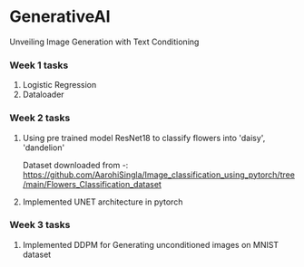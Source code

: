 # GenerativeAI
Unveiling Image Generation with Text Conditioning


### Week 1 tasks
1. Logistic Regression
2. Dataloader

### Week 2 tasks
1. Using pre trained model ResNet18 to classify flowers into 'daisy', 'dandelion'
   
   Dataset downloaded from -: https://github.com/AarohiSingla/Image_classification_using_pytorch/tree/main/Flowers_Classification_dataset
2. Implemented UNET architecture in pytorch

### Week 3 tasks
1. Implemented DDPM for Generating unconditioned images on MNIST dataset
